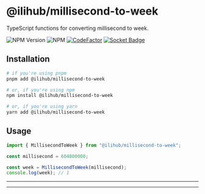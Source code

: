 # @ilihub/millisecond-to-week

TypeScript functions for converting millisecond to week.

![NPM Version](https://img.shields.io/npm/v/%40ilihub%2Fmillisecond-to-week?color=33cd56&logo=npm)
![NPM](https://img.shields.io/npm/l/%40ilihub%2Fmillisecond-to-week)
[![CodeFactor](https://www.codefactor.io/repository/github/ilihub/npm/badge)](https://www.codefactor.io/repository/github/ilihub/npm)
[![Socket Badge](https://socket.dev/api/badge/npm/package/@ilihub/millisecond-to-week)](https://socket.dev/npm/package/@ilihub/millisecond-to-week)

## Installation

```bash
# if you're using pnpm
pnpm add @ilihub/millisecond-to-week

# or, if you're using npm
npm install @ilihub/millisecond-to-week

# or, if you're using yarn
yarn add @ilihub/millisecond-to-week
```

## Usage

```javascript
import { MillisecondToWeek } from "@ilihub/millisecond-to-week";

const millisecond = 604800000;

const week = MillisecondToWeek(millisecond);
console.log(week); // 1
```

---

<!-- sponsors_and_backers_section_start -->

<!-- sponsors_and_backers_section_end -->

---
